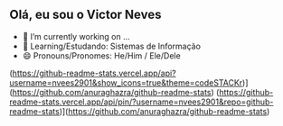 ## Olá, eu sou o Victor Neves


- 🔭 I’m currently working on ...
- 🌱 Learning/Estudando: Sistemas de Informação
- 😄 Pronouns/Pronomes: He/Him / Ele/Dele

(https://github-readme-stats.vercel.app/api?username=nvees2901&show_icons=true&theme=codeSTACKr)](https://github.com/anuraghazra/github-readme-stats)
(https://github-readme-stats.vercel.app/api/pin/?username=nvees2901&repo=github-readme-stats)](https://github.com/anuraghazra/github-readme-stats)


